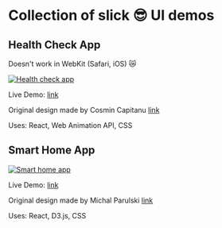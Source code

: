 # Collection of slick 😎 UI demos

## Health Check App

Doesn't work in WebKit (Safari, iOS) 😿

[![Health check app](health-check-app.gif)](http://marianban.github.io/health-check/index.html)

Live Demo: [link](http://marianban.github.io/health-check/index.html)

Original design made by Cosmin Capitanu [link](https://dribbble.com/shots/8584111-Health-Check)

Uses: React, Web Animation API, CSS

## Smart Home App

[![Smart home app](smart-home-app.gif)](http://marianban.github.io/smart-home-app/index.html)

Live Demo: [link](http://marianban.github.io/smart-home-app/index.html)

Original design made by Michal Parulski [link](https://dribbble.com/shots/6914699-Smart-Home-App)

Uses: React, D3.js, CSS
